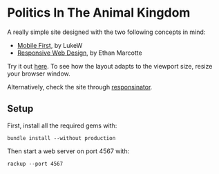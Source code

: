 # Politics In The Animal Kingdom

A really simple site designed with the two following concepts in mind:

* [Mobile First](http://static.lukew.com/MobileFirst_LukeW.pdf), by LukeW
* [Responsive Web Design](http://www.alistapart.com/articles/responsive-web-design/), by Ethan Marcotte

Try it out [here](http://politica-no-reino-animal.heroku.com/). To see how the layout adapts to the viewport size, resize your browser window.

Alternatively, check the site through [responsinator](http://www.responsinator.com/?scroll=ext&url=politica-no-reino-animal.heroku.com).

## Setup

First, install all the required gems with:

    bundle install --without production

Then start a web server on port 4567 with:

    rackup --port 4567
